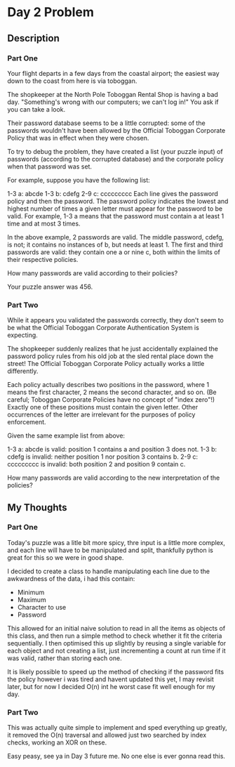 # Day 2 Problem

## Description 

### Part One

Your flight departs in a few days from the coastal airport; the easiest way down to the coast from here is via toboggan.

The shopkeeper at the North Pole Toboggan Rental Shop is having a bad day. "Something's wrong with our computers; we can't log in!" You ask if you can take a look.

Their password database seems to be a little corrupted: some of the passwords wouldn't have been allowed by the Official Toboggan Corporate Policy that was in effect when they were chosen.

To try to debug the problem, they have created a list (your puzzle input) of passwords (according to the corrupted database) and the corporate policy when that password was set.

For example, suppose you have the following list:

1-3 a: abcde
1-3 b: cdefg
2-9 c: ccccccccc
Each line gives the password policy and then the password. The password policy indicates the lowest and highest number of times a given letter must appear for the password to be valid. For example, 1-3 a means that the password must contain a at least 1 time and at most 3 times.

In the above example, 2 passwords are valid. The middle password, cdefg, is not; it contains no instances of b, but needs at least 1. The first and third passwords are valid: they contain one a or nine c, both within the limits of their respective policies.

How many passwords are valid according to their policies?

Your puzzle answer was 456.

### Part Two

While it appears you validated the passwords correctly, they don't seem to be what the Official Toboggan Corporate Authentication System is expecting.

The shopkeeper suddenly realizes that he just accidentally explained the password policy rules from his old job at the sled rental place down the street! The Official Toboggan Corporate Policy actually works a little differently.

Each policy actually describes two positions in the password, where 1 means the first character, 2 means the second character, and so on. (Be careful; Toboggan Corporate Policies have no concept of "index zero"!) Exactly one of these positions must contain the given letter. Other occurrences of the letter are irrelevant for the purposes of policy enforcement.

Given the same example list from above:

1-3 a: abcde is valid: position 1 contains a and position 3 does not.
1-3 b: cdefg is invalid: neither position 1 nor position 3 contains b.
2-9 c: ccccccccc is invalid: both position 2 and position 9 contain c.

How many passwords are valid according to the new interpretation of the policies?

## My Thoughts

### Part One

Today's puzzle was a litle bit more spicy, thre input is a little more complex, and each line will have to be manipulated and split, thankfully python is great for this so we were in good shape.

I decided to create a class to handle manipulating each line due to the awkwardness of the data, i had this contain:

- Minimum
- Maximum
- Character to use
- Password

This allowed for an initial naive solution to read in all the items as objects of this class, and then run a simple method to check whether it fit the criteria sequentially. I then optimised this up slightly by reusing a single variable for each object and not creating a list, just incrementing a count at run time if it was valid, rather than storing each one.

It is likely possible to speed up the method of checking if the password fits the policy however i was tired and havent updated this yet, I may revisit later, but for now I decided O(n) int he worst case fit well enough for my day.

### Part Two

This was actually quite simple to implement and sped everything up greatly, it removed the O(n) traversal and allowed just two searched by index checks, working an XOR on these.

Easy peasy, see ya in Day 3 future me. No one else is ever gonna read this.
